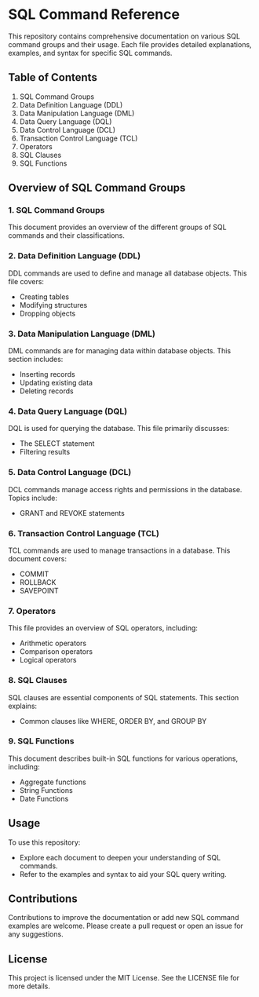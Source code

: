 # SQL Command Reference

This repository contains comprehensive documentation on various SQL command groups and their usage. Each file provides detailed explanations, examples, and syntax for specific SQL commands.

## Table of Contents

1. SQL Command Groups
2. Data Definition Language (DDL)
3. Data Manipulation Language (DML)
4. Data Query Language (DQL)
5. Data Control Language (DCL)
6. Transaction Control Language (TCL)
7. Operators
8. SQL Clauses
9. SQL Functions

## Overview of SQL Command Groups

### 1. SQL Command Groups
This document provides an overview of the different groups of SQL commands and their classifications.

### 2. Data Definition Language (DDL)
DDL commands are used to define and manage all database objects. This file covers:
- Creating tables
- Modifying structures
- Dropping objects

### 3. Data Manipulation Language (DML)
DML commands are for managing data within database objects. This section includes:
- Inserting records
- Updating existing data
- Deleting records

### 4. Data Query Language (DQL)
DQL is used for querying the database. This file primarily discusses:
- The SELECT statement
- Filtering results

### 5. Data Control Language (DCL)
DCL commands manage access rights and permissions in the database. Topics include:
- GRANT and REVOKE statements

### 6. Transaction Control Language (TCL)
TCL commands are used to manage transactions in a database. This document covers:
- COMMIT
- ROLLBACK
- SAVEPOINT

### 7. Operators
This file provides an overview of SQL operators, including:
- Arithmetic operators
- Comparison operators
- Logical operators

### 8. SQL Clauses
SQL clauses are essential components of SQL statements. This section explains:
- Common clauses like WHERE, ORDER BY, and GROUP BY

### 9. SQL Functions
This document describes built-in SQL functions for various operations, including:
- Aggregate functions
- String Functions
- Date Functions

## Usage

To use this repository:
- Explore each document to deepen your understanding of SQL commands.
- Refer to the examples and syntax to aid your SQL query writing.

## Contributions

Contributions to improve the documentation or add new SQL command examples are welcome. Please create a pull request or open an issue for any suggestions.

## License

This project is licensed under the MIT License. See the LICENSE file for more details.
